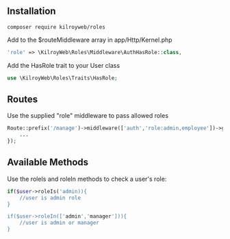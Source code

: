 ## Installation

```
composer require kilroyweb/roles
```

Add to the $routeMiddleware array in app/Http/Kernel.php


```php
'role' => \KilroyWeb\Roles\Middleware\AuthHasRole::class,
```

Add the HasRole trait to your User class

```php
use \KilroyWeb\Roles\Traits\HasRole;
```

## Routes

Use the supplied "role" middleware to pass allowed roles

```php
Route::prefix('/manage')->middleware(['auth','role:admin,employee'])->group(function(){
    ...
});
```

## Available Methods

Use the roleIs and roleIn methods to check a user's role:

```php
if($user->roleIs('admin)){
    //user is admin role
}

if($user->roleIn(['admin','manager'])){
    //user is admin or manager
}
```